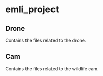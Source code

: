 # emli_project

## Drone
Contains the files related to the drone.

## Cam
Contains the files related to the wildlife cam.

